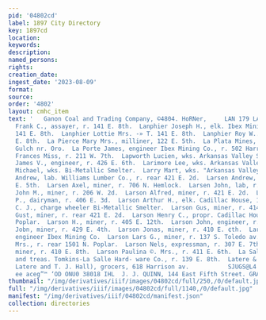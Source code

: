 ```yaml
---
pid: '04802cd'
label: 1897 City Directory
key: 1897cd
location: 
keywords: 
description: 
named_persons: 
rights: 
creation_date: 
ingest_date: '2023-08-09'
format: 
source: 
order: '4802'
layout: cmhc_item
text: '   Ganon Coal and Trading Company, ©4804. HoRNer,     LAN 179 LAT     Lanphier
  Frank C., assayer, r. 141 E. 8th.  Lanphier Joseph H., elk. Ibex Mining Co., r.
  141 E. 8th.  Lanphier Lottie Mrs. -» T. 141 E. 8th.  Lanphier Roy W.., clk, r. 141
  E. 8th.  La Pierce Mary Mrs., milliner, 122 E. 5th.  La Plata Mines, California
  Gulch nr. Oro.  La Porte James, engineer Ibex Mining Co., r. 502 Harri- son av.  Lapsley
  Frances Miss, r. 211 W. 7th.  Lapworth Lucien, wks. Arkansas Valley Smelter.  Lappin
  James V., engineer, r. 426 E. 6th.  Larimore Lee, wks. Arkansas Valley Smelter.  Larosche
  Michael, wks. Bi-Metallic Smelter.  Larry Mart, wks. "Arkansas Valley Smelter.  Larsen
  Andrew, lab. Williams Lumber Co., r. rear 421 E. 2d.  Larsen Andrew, miner, r. 407
  E. 5th.  Larsen Axel, miner, r. 706 N. Hemlock.  Larsen John, lab, r. 514 W. 2d.  Larsh
  John M., miner, r. 206 W. 2d.  Larson Alfred, miner, r. 421 E. 2d.  Larson Andrew
  P., dairyman, r. 406 E. 3d.  Larson Arthur H., elk. Cadillac House, 1315 N. Poplar.  Larson
  C. J., charge wheeler Bi-Metallic Smelter.  Larson Gus, miner, r. 414 E. 8th.  Larson
  Gust, miner, r. rear 421 E. 2d.  Larson Henry C., propr. Cadillac House, 1317 N.
  Poplar.  Larson H., miner, r. 405 E. 12th.  Larson John, engineer, r. 302 E. 6th.  Larson
  Jobn, miner, r. 429 E. 4th.  Larson Jonas, miner, r. 410 E. ¢th.  Larson J. G.,
  engineer Ibex Mining Co.  Larson Lars G., miner, r. 137 S. Toledo av.  Larson Mary
  Mrs., r. rear 1501 N. Poplar.  Larson Nels, expressman, r. 307 E. 7th.  Larson Ole,
  miner, r. 410 E. 8th.  Larson Paulina ©. Mrs., r. 411 E. 6th.  La Salle David, sec’y
  and treas. Tomkins-La Salle Hard- ware Co., r. 139 E. 8th.  Latere & Hall (M. H.
  Latere and T. J. Hall), grocers, 618 Harrison av.           SJUGS@L4 SUNDA SeesSet
  ee aceg”™ ‘OD ONU0 38018 IHL  J. J. QUINN, 144 East Fifth Street. GRAINING '
thumbnail: "/img/derivatives/iiif/images/04802cd/full/250,/0/default.jpg"
full: "/img/derivatives/iiif/images/04802cd/full/1140,/0/default.jpg"
manifest: "/img/derivatives/iiif/04802cd/manifest.json"
collection: directories
---
```

